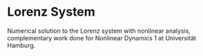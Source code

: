 # Lorenz System
Numerical solution to the Lorenz system with nonlinear analysis, complementary work done for Nonlinear Dynamics 1 at Universität Hamburg.
